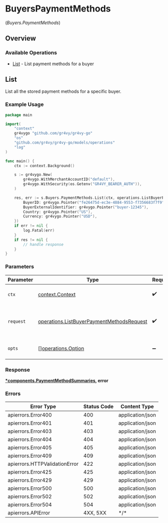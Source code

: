 # BuyersPaymentMethods
(*Buyers.PaymentMethods*)

## Overview

### Available Operations

* [List](#list) - List payment methods for a buyer

## List

List all the stored payment methods for a specific buyer.

### Example Usage

<!-- UsageSnippet language="go" operationID="list_buyer_payment_methods" method="get" path="/buyers/payment-methods" -->
```go
package main

import(
	"context"
	gr4vygo "github.com/gr4vy/gr4vy-go"
	"os"
	"github.com/gr4vy/gr4vy-go/models/operations"
	"log"
)

func main() {
    ctx := context.Background()

    s := gr4vygo.New(
        gr4vygo.WithMerchantAccountID("default"),
        gr4vygo.WithSecurity(os.Getenv("GR4VY_BEARER_AUTH")),
    )

    res, err := s.Buyers.PaymentMethods.List(ctx, operations.ListBuyerPaymentMethodsRequest{
        BuyerID: gr4vygo.Pointer("fe26475d-ec3e-4884-9553-f7356683f7f9"),
        BuyerExternalIdentifier: gr4vygo.Pointer("buyer-12345"),
        Country: gr4vygo.Pointer("US"),
        Currency: gr4vygo.Pointer("USD"),
    })
    if err != nil {
        log.Fatal(err)
    }
    if res != nil {
        // handle response
    }
}
```

### Parameters

| Parameter                                                                                              | Type                                                                                                   | Required                                                                                               | Description                                                                                            |
| ------------------------------------------------------------------------------------------------------ | ------------------------------------------------------------------------------------------------------ | ------------------------------------------------------------------------------------------------------ | ------------------------------------------------------------------------------------------------------ |
| `ctx`                                                                                                  | [context.Context](https://pkg.go.dev/context#Context)                                                  | :heavy_check_mark:                                                                                     | The context to use for the request.                                                                    |
| `request`                                                                                              | [operations.ListBuyerPaymentMethodsRequest](../../models/operations/listbuyerpaymentmethodsrequest.md) | :heavy_check_mark:                                                                                     | The request object to use for the request.                                                             |
| `opts`                                                                                                 | [][operations.Option](../../models/operations/option.md)                                               | :heavy_minus_sign:                                                                                     | The options for this request.                                                                          |

### Response

**[*components.PaymentMethodSummaries](../../models/components/paymentmethodsummaries.md), error**

### Errors

| Error Type                    | Status Code                   | Content Type                  |
| ----------------------------- | ----------------------------- | ----------------------------- |
| apierrors.Error400            | 400                           | application/json              |
| apierrors.Error401            | 401                           | application/json              |
| apierrors.Error403            | 403                           | application/json              |
| apierrors.Error404            | 404                           | application/json              |
| apierrors.Error405            | 405                           | application/json              |
| apierrors.Error409            | 409                           | application/json              |
| apierrors.HTTPValidationError | 422                           | application/json              |
| apierrors.Error425            | 425                           | application/json              |
| apierrors.Error429            | 429                           | application/json              |
| apierrors.Error500            | 500                           | application/json              |
| apierrors.Error502            | 502                           | application/json              |
| apierrors.Error504            | 504                           | application/json              |
| apierrors.APIError            | 4XX, 5XX                      | \*/\*                         |